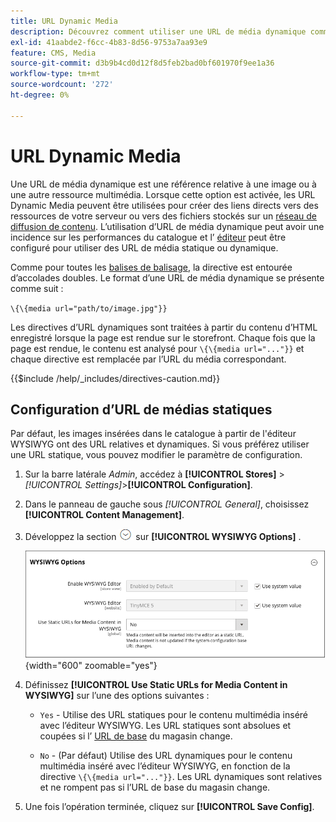 ```yaml
---
title: URL Dynamic Media
description: Découvrez comment utiliser une URL de média dynamique comme référence relative à une image ou à une autre ressource multimédia.
exl-id: 41aabde2-f6cc-4b83-8d56-9753a7aa93e9
feature: CMS, Media
source-git-commit: d3b9b4cd0d12f8d5feb2bad0bf601970f9ee1a36
workflow-type: tm+mt
source-wordcount: '272'
ht-degree: 0%

---
```


# URL Dynamic Media

Une URL de média dynamique est une référence relative à une image ou à une autre ressource multimédia. Lorsque cette option est activée, les URL Dynamic Media peuvent être utilisées pour créer des liens directs vers des ressources de votre serveur ou vers des fichiers stockés sur un [réseau de diffusion de contenu](media-storage-content-delivery-network.md). L’utilisation d’URL de média dynamique peut avoir une incidence sur les performances du catalogue et l’ [éditeur](editor.md#configure-the-editor) peut être configuré pour utiliser des URL de média statique ou dynamique.

Comme pour toutes les [balises de balisage](../systems/markup-tags.md), la directive est entourée d’accolades doubles. Le format d’une URL de média dynamique se présente comme suit :

`\{\{media url="path/to/image.jpg"}}`

Les directives d’URL dynamiques sont traitées à partir du contenu d’HTML enregistré lorsque la page est rendue sur le storefront. Chaque fois que la page est rendue, le contenu est analysé pour `\{\{media url="..."}}` et chaque directive est remplacée par l’URL du média correspondant.

{{$include /help/_includes/directives-caution.md}}

## Configuration d’URL de médias statiques

Par défaut, les images insérées dans le catalogue à partir de l&#39;éditeur WYSIWYG ont des URL relatives et dynamiques. Si vous préférez utiliser une URL statique, vous pouvez modifier le paramètre de configuration.

1. Sur la barre latérale _Admin_, accédez à **[!UICONTROL Stores]** > _[!UICONTROL Settings]_>**[!UICONTROL Configuration]**.

1. Dans le panneau de gauche sous _[!UICONTROL General]_, choisissez **[!UICONTROL Content Management]**.

1. Développez la section ![Sélecteur d’extension](../assets/icon-display-expand.png) sur **[!UICONTROL WYSIWYG Options]** .

   ![Options WYSIWYG](./assets/content-management-wysiwyg-options.png){width="600" zoomable="yes"}

1. Définissez **[!UICONTROL Use Static URLs for Media Content in WYSIWYG]** sur l’une des options suivantes :

   - `Yes` - Utilise des URL statiques pour le contenu multimédia inséré avec l’éditeur WYSIWYG. Les URL statiques sont absolues et coupées si l’ [URL de base](../stores-purchase/store-urls.md) du magasin change.

   - `No` - (Par défaut) Utilise des URL dynamiques pour le contenu multimédia inséré avec l’éditeur WYSIWYG, en fonction de la directive `\{\{media url="..."}}`. Les URL dynamiques sont relatives et ne rompent pas si l’URL de base du magasin change.

1. Une fois l’opération terminée, cliquez sur **[!UICONTROL Save Config]**.
